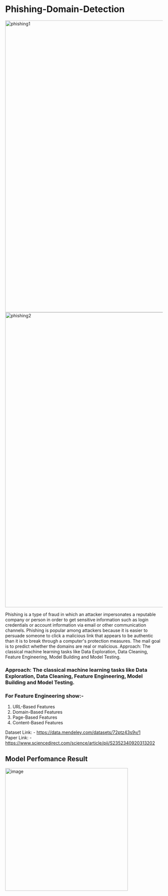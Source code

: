 # Phishing-Domain-Detection
<img width="933" alt="phishing1" src="https://user-images.githubusercontent.com/69419106/202843701-a84061f7-f869-438e-b796-39a8d738cf15.png">
<img width="943" alt="phishing2" src="https://user-images.githubusercontent.com/69419106/202843704-8acd1dfd-015e-4cc9-9e32-50655dfe6e44.png">


Phishing is a type of fraud in which an attacker impersonates a reputable company or person in order to get sensitive information such as login credentials or account information via email or other communication channels. Phishing is popular among attackers because it is easier to persuade someone to click a malicious link that appears to be authentic than it is to break through a computer's protection measures. The mail goal is to predict whether the domains are real or malicious. Approach: The classical machine learning tasks like Data Exploration, Data Cleaning, Feature Engineering, Model Building and Model Testing.

### Approach: The classical machine learning tasks like Data Exploration, Data Cleaning, Feature Engineering, Model Building and Model Testing.

### For Feature Engineering show:-

1. URL-Based Features
2. Domain-Based Features
3. Page-Based Features
4. Content-Based Features

Dataset Link: - https://data.mendeley.com/datasets/72ptz43s9v/1 
<br>
Paper Link: - https://www.sciencedirect.com/science/article/pii/S2352340920313202

## Model Perfomance Result 
<img width="392" alt="image" src="https://user-images.githubusercontent.com/69419106/201700690-3c04428d-36bc-41ef-a3e3-d2bca86f6423.png">
